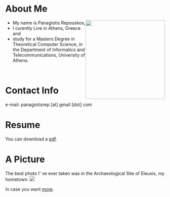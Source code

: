 <h1>About Me</h1>
<img src="https://user-images.githubusercontent.com/6207728/63648724-87b10000-c73c-11e9-9960-924fb904f9cb.jpg"
style="width:250px;float:right;margin-left:1px;margin-bottom:1px;margin-right:0px;padding-right:0ox;"/>
<ul>
  <li> My name is Panagiotis Repouskos,</li>
  <li> I curently Live in Athens, Greece and</li>
  <li> study for a Masters Degree in Theoretical Computer Science, in the Department of Informatics and Telecommunications, University of Athens.</li>
</ul>

<br>


<h1>Contact Info</h1>
e-mail: panagiotisrep [at] gmail [dot] com

<br>
<h1>Resume</h1>
You can download a <a href="https://github.com/panagiotisrep/panagiotisrep.github.io/raw/master/bio.pdf">pdf</a>.

<br>
<h1>A Picture</h1>
The best photo I' ve ever taken was in the Archaeological Site of Eleusis, my hometown.

<img src="https://user-images.githubusercontent.com/6207728/63726130-0d2fcf80-c865-11e9-973f-d3a8749f886c.jpg">

In case you want <a href="https://photos.google.com/share/AF1QipPMIlQdmyAp7P7WHIl4MYH5WDD5N0uycA-Dkk58oAiIx2Q6_ilrs8RpmCno6E_R5Q?key=cFVWVTZJbF9xWm5QbVl0N3c2QnZwNmhaSDhQS3ZB" target="_blank">more</a>.
